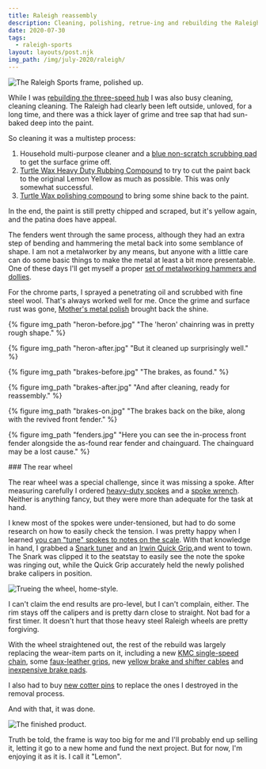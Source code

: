 ```yaml
---
title: Raleigh reassembly
description: Cleaning, polishing, retrue-ing and rebuilding the Raleigh Sports
date: 2020-07-30
tags:
  - raleigh-sports
layout: layouts/post.njk
img_path: /img/july-2020/raleigh/
---
```


<img src="{{ img_path }}frame.jpg" alt="The Raleigh Sports frame, polished up." class="wide">

While I was [rebuilding the three-speed hub](/posts/july-2020/three-speed-rebuild/) I was also busy cleaning, cleaning cleaning. The Raleigh had clearly been left outside, unloved, for a long time, and there was a thick layer of grime and tree sap that had sun-baked deep into the paint.

So cleaning it was a multistep process: 

1. Household multi-purpose cleaner and a [blue non-scratch scrubbing pad](https://amzn.to/2PIvM55) to get the surface grime off.
2. [Turtle Wax Heavy Duty Rubbing Compound](https://amzn.to/33BFbmV) to try to cut the paint back to the original Lemon Yellow as much as possible. This was only somewhat successful.
3. [Turtle Wax polishing compound](https://amzn.to/33BkKql) to bring some shine back to the paint.

In the end, the paint is still pretty chipped and scraped, but it's yellow again, and the patina does have appeal.

The fenders went through the same process, although they had an extra step of bending and hammering the metal back into some semblance of shape. I am not a metalworker by any means, but anyone with a little care can do some basic things to make the metal at least a bit more presentable. One of these days I'll get myself a proper [set of metalworking hammers and dollies](https://amzn.to/2DOTMk9).

For the chrome parts, I sprayed a penetrating oil and scrubbed with fine steel wool. That's always worked well for me. Once the grime and surface rust was gone, [Mother's metal polish](https://amzn.to/2XEvGQl) brought back the shine.

<div class="photogrid">
  {% figure img_path "heron-before.jpg" "The 'heron' chainring was in pretty rough shape."  %}

  {% figure img_path "heron-after.jpg" "But it cleaned up surprisingly well."  %}

  {% figure img_path "brakes-before.jpg" "The brakes, as found."  %}

  {% figure img_path "brakes-after.jpg" "And after cleaning, ready for reassembly."  %}

  {% figure img_path "brakes-on.jpg" "The brakes back on the bike, along with the revived front fender."  %}

  {% figure img_path "fenders.jpg" "Here you can see the in-process front fender alongside the as-found rear fender and chainguard. The chainguard may be a lost cause."  %}
</div>
### The rear wheel

The rear wheel was a special challenge, since it was missing a spoke. After measuring carefully I ordered [heavy-duty spokes](https://amzn.to/2PGgxJI) and a [spoke wrench](https://amzn.to/3aildPw). Neither is anything fancy, but they were more than adequate for the task at hand.

I knew most of the spokes were under-tensioned, but had to do some research on how to easily check the tension. I was pretty happy when I learned [you can "tune" spokes to notes on the scale](https://www.sheldonbrown.com/spoke-pitch.html). With that knowledge in hand, I grabbed a [Snark tuner](https://amzn.to/3aiPDAZ) and an [Irwin Quick Grip](https://amzn.to/3ivQAcb),and went to town. The Snark was clipped it to the seatstay to easily see the note the spoke was ringing out, while the Quick Grip accurately held the newly polished brake calipers in position.

<img src="{{ img_path }}trueing.jpg" alt="Trueing the wheel, home-style." class="wide" />

I can't claim the end results are pro-level, but I can't complain, either. The rim stays off the calipers and is pretty darn close to straight. Not bad for a first timer. It doesn't hurt that those heavy steel Raleigh wheels are pretty forgiving.

With the wheel straightened out, the rest of the rebuild was largely replacing the wear-item parts on it, including a new [KMC single-speed chain](https://amzn.to/2PMnyJ7), some [faux-leather grips](https://amzn.to/2CiEGmy), new [yellow brake and shifter cables](https://amzn.to/31J0U9Z) and [inexpensive brake pads](https://amzn.to/2DM7ogr).

I also had to buy [new cotter pins](https://amzn.to/2DSbrHF) to replace the ones I destroyed in the removal process.

And with that, it was done.

<img src="{{ img_path }}raleigh-done.jpg" alt="The finished product." class="wide" />

Truth be told, the frame is way too big for me and I'll probably end up selling it, letting it go to a new home and fund the next project. But for now, I'm enjoying it as it is. I call it "Lemon".

